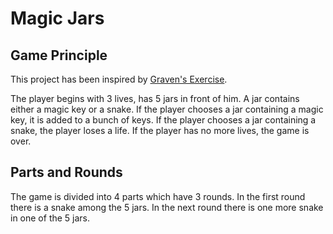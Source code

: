 # Magic Jars
## Game Principle

This project has been inspired by [Graven's Exercise](http://graven.yt/git/git.pdf).

The player begins with 3 lives, has 5 jars in front of him.
A jar contains either a magic key or a snake.
If the player chooses a jar containing a magic key, it is added to a bunch of keys.
If the player chooses a jar containing a snake, the player loses a life.
If the player has no more lives, the game is over.

## Parts and Rounds
The game is divided into 4 parts which have 3 rounds.
In the first round there is a snake among the 5 jars.
In the next round there is one more snake in one of the 5 jars.
